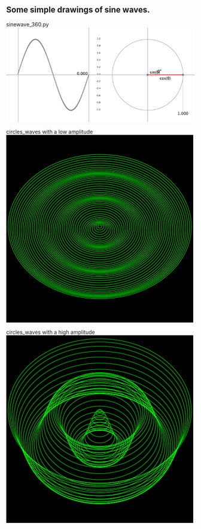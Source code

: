 ## Some simple drawings of sine waves.

sinewave_360.py  
![sinewave_360.py](sineWave_360.gif)  

circles_waves with a low amplitude  
![with a low amplitude](circles_waves_low.gif)  

circles_waves with a high amplitude  
![with a high amplitude](circles_waves_high.gif)  